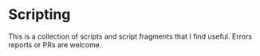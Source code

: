 # Scripting
This is a collection of scripts and script fragments that I find useful. Errors reports or PRs are welcome.
